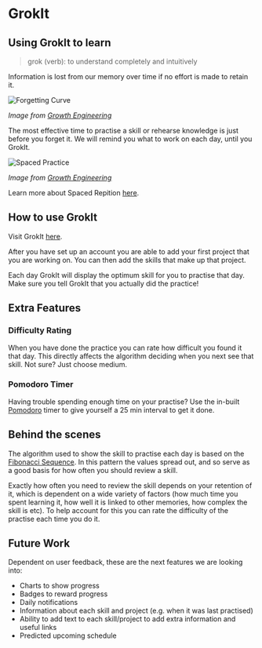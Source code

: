 # GrokIt

## Using GrokIt to learn

> grok (verb): to understand completely and intuitively

Information is lost from our memory over time if no effort is made to retain it.

![Forgetting Curve](https://vectr.com/smbryar/a3qRCjhluB.svg?width=320&height=220&select=a3qRCjhluBpage0)

*Image from [Growth Engineering](https://www.growthengineering.co.uk/wp-content/uploads/2016/11/the-forgetting-curve.png)*

The most effective time to practise a skill or rehearse knowledge is just before you forget it. 
We will remind you what to work on each day, until you GrokIt.

![Spaced Practice](https://vectr.com/smbryar/a1rKHNM3C.svg?width=320&height=220&select=a1rKHNM3Cpage0)

*Image from [Growth Engineering](https://www.growthengineering.co.uk/wp-content/uploads/2016/09/combating-the-forgetting-curve.png)*

Learn more about Spaced Repition [here](https://www.gwern.net/Spaced-repetition).


## How to use GrokIt

Visit GrokIt [here](https://grokitteam.github.io/grokit-frontend/).

After you have set up an account you are able to add your first project that you are working on.
You can then add the skills that make up that project.

Each day GrokIt will display the optimum skill for you to practise that day.
Make sure you tell GrokIt that you actually did the practice!


## Extra Features

### Difficulty Rating

When you have done the practice you can rate how difficult you found it that day.
This directly affects the algorithm deciding when you next see that skill.
Not sure?
Just choose medium.

### Pomodoro Timer

Having trouble spending enough time on your practise?
Use the in-built [Pomodoro](https://en.wikipedia.org/wiki/Pomodoro_Technique) timer to give yourself a 25 min interval to get it done.

## Behind the scenes

The algorithm used to show the skill to practise each day is based on the [Fibonacci Sequence](https://en.wikipedia.org/wiki/Fibonacci_number).
In this pattern the values spread out, and so serve as a good basis for how often you should review a skill.

Exactly how often you need to review the skill depends on your retention of it, which is dependent on a wide variety of factors (how much time you spent learning it, how well it is linked to other memories, how complex the skill is etc). 
To help account for this you can rate the difficulty of the practise each time you do it.

## Future Work

Dependent on user feedback, these are the next features we are looking into:
- Charts to show progress
- Badges to reward progress
- Daily notifications
- Information about each skill and project (e.g. when it was last practised)
- Ability to add text to each skill/project to add extra information and useful links
- Predicted upcoming schedule